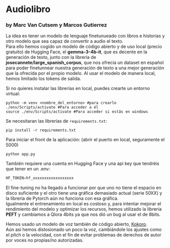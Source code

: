 # Audiolibro
### by Marc Van Cutsem y Marcos Gutierrez

La idea es tener un modelo de lenguaje finetunueado con libros e historias y otro modelo que sea capaz de convertir a audio el texto.  
Para ello hemos cogido un modelo de código abierto y de uso local (precio gratuito) de Hugging Face, el **gemma-3-4b-it**, que es decente en la generación de texto, junto con la librería 
de **josecannete/large_spanish_corpus**, que nos ofrecía un dataset en español para poder finetunnear nuestra generación de texto a una mejor generación que la ofrecida por el propio modelo.
Al usar el modelo de manera local, hemos limitado los tokens de salida.

Si no quieres instalar las librerías en local, puedes crearte un entorno virtual:
```
python -m venv <nombre_del_entorno> #para crearlo
./env/Scripts/activate #Para acceder a él
source ./env/Scripts/activate #Para acceder si estás en windows
```
Se necesitaran las librerías de `requirements.txt`:
```
pip install -r requirements.txt
```
Para iniciar el front de la aplicación:
(abrir el puerto en local, seguramente el 5000)
```
python app.py
```
También requiere una cuenta en Hugging Face y una api key que tendréis que tener en un .env:
```py
HF_TOKEN=hf_xxxxxxxxxxxxxxxxxx
```

El fine-tuning no ha llegado a funcionar por que uno no tiene el espacio en disco suficiente y el otro tiene una gráfica demasiado actual (serie 50XX) y la librería de Pytorch aún no funciona con esa gráfica.  
Igualmente el entrenamiento en local es costoso y, para intentar mejorar el rendimiento del modelo y optimizar los recursos, hemos utilizado la librería **PEFT** y cambiamos a Qlora 4bits ya que nos dió un bug al usar el de 8bits.

Hemos usado un modelo de voz también de código abierto, [Kokoro](https://github.com/hexgrad/kokoro?tab=readme-ov-file#advanced-usage).  
Aún así hemos distosionado un poco la voz, cambiándole los ajustes como el pitch o la velocidad, con el fin de evitar problemas de derechos de autor por voces no propias/no autorizadas.
